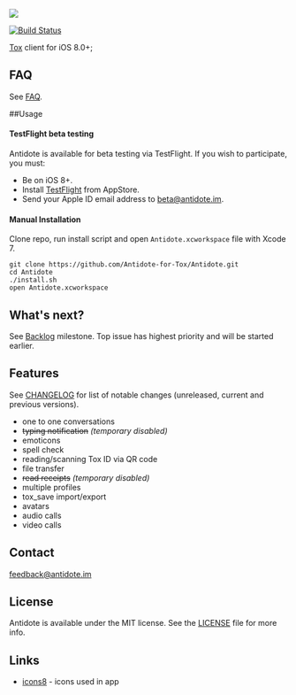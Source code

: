 ![](https://i.imgur.com/Co41uBI.png)

[![Build Status](https://travis-ci.org/Antidote-for-Tox/Antidote.svg)](https://travis-ci.org/Antidote-for-Tox/Antidote)

[Tox](https://tox.chat/) client for iOS 8.0+;

## FAQ

See [FAQ](FAQ/en.md).


##Usage

#### TestFlight beta testing

Antidote is available for beta testing via TestFlight. If you wish to participate, you must:
- Be on iOS 8+.
- Install [TestFlight](https://itunes.apple.com/us/app/testflight/id899247664?mt=8) from AppStore.
- Send your Apple ID email address to [beta@antidote.im](mailto:beta@antidote.im?subject=Beta%20testing).

#### Manual Installation

Clone repo, run install script and open `Antidote.xcworkspace` file with Xcode 7.

```
git clone https://github.com/Antidote-for-Tox/Antidote.git
cd Antidote
./install.sh
open Antidote.xcworkspace
```

## What's next?

See [Backlog](https://github.com/Antidote-for-Tox/Antidote/milestone/1) milestone. Top issue has highest priority and will be started earlier.

## Features

See [CHANGELOG](CHANGELOG.md) for list of notable changes (unreleased, current and previous versions).

-  one to one conversations
-  ~~typing notification~~ *(temporary disabled)*
-  emoticons
-  spell check
-  reading/scanning Tox ID via QR code
-  file transfer
-  ~~read receipts~~ *(temporary disabled)*
-  multiple profiles
-  tox_save import/export
-  avatars
-  audio calls
-  video calls

## Contact

[feedback@antidote.im](mailto:feedback@antidote.im)

## License

Antidote is available under the MIT license. See the [LICENSE](LICENSE) file for more info.

## Links

- [icons8](http://icons8.com/) - icons used in app

